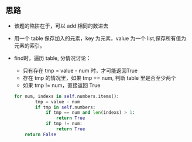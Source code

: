 ## 思路
- 该题的陷阱在于，可以 add 相同的数进去
- 用一个 table 保存加入的元素，key 为元素，value 为一个 list,保存所有值为元素的索引。
- find时，遍历 table, 分情况讨论：
    - 只有存在 tmp = value - num 时，才可能返回True
    - 存在 tmp 的情况里，如果 tmp == num, 判断 table 里是否至少两个
    - 如果 tmp != num，直接返回 True

    ```Python
    for num, indexs in self.numbers.items():
            tmp = value - num
            if tmp in self.numbers:
                if tmp == num and len(indexs) > 1:
                    return True
                if tmp != num:
                    return True
        return False
    ```
    
